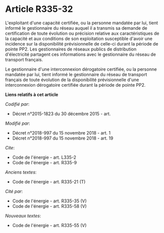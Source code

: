 # Article R335-32

L'exploitant d'une capacité certifiée, ou la personne mandatée par lui, tient informé le gestionnaire du réseau auquel il a
transmis sa demande de certification de toute évolution ou précision relative aux caractéristiques de la capacité et aux
conditions de son exploitation susceptible d'avoir une incidence sur la disponibilité prévisionnelle de celle-ci durant la
période de pointe PP2. Les gestionnaires de réseaux publics de distribution d'électricité partagent ces informations avec le
gestionnaire du réseau de transport français.

Le gestionnaire d'une interconnexion dérogatoire certifiée, ou la personne mandatée par lui, tient informé le gestionnaire du
réseau de transport français de toute évolution de la disponibilité prévisionnelle d'une interconnexion dérogatoire certifiée
durant la période de pointe PP2.

**Liens relatifs à cet article**

_Codifié par_:

  - Décret n°2015-1823 du 30 décembre 2015 - art.

_Modifié par_:

  - Décret n°2018-997 du 15 novembre 2018 - art. 1
  - Décret n°2018-997 du 15 novembre 2018 - art. 19

_Cite_:

  - Code de l'énergie - art. L335-2
  - Code de l'énergie - art. R335-9

_Anciens textes_:

  - Code de l'énergie - art. R335-21 (T)

_Cité par_:

  - Code de l'énergie - art. R335-35 (V)
  - Code de l'énergie - art. R335-58 (V)

_Nouveaux textes_:

  - Code de l'énergie - art. R335-55 (V)
